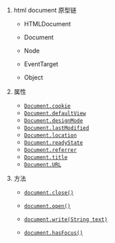 1. html document 原型链

   - HTMLDocument

   - Document
   - Node
   - EventTarget
   - Object

2. 属性

   * [`Document.cookie`](https://developer.mozilla.org/zh-CN/docs/Web/API/Document/cookie)
   * [`Document.defaultView`](https://developer.mozilla.org/zh-CN/docs/Web/API/Document/defaultView) 
   * [`Document.designMode`](https://developer.mozilla.org/zh-CN/docs/Web/API/Document/designMode)
   * [`Document.lastModified`](https://developer.mozilla.org/zh-CN/docs/Web/API/Document/lastModified)
   * [`Document.location`](https://developer.mozilla.org/zh-CN/docs/Web/API/Document/location)
   * [`Document.readyState`](https://developer.mozilla.org/zh-CN/docs/Web/API/Document/readyState)
   * [`Document.referrer`](https://developer.mozilla.org/zh-CN/docs/Web/API/Document/referrer) 
   * [`Document.title`](https://developer.mozilla.org/zh-CN/docs/Web/API/Document/title)
   * [`Document.URL`](https://developer.mozilla.org/zh-CN/docs/Web/API/Document/URL) 
   
3. 方法

   * [`document.close()`](https://developer.mozilla.org/zh-CN/docs/Web/API/Document/close)

   * [`document.open()`](https://developer.mozilla.org/zh-CN/docs/Web/API/Document/open)

   * [`document.write(String text)`](https://developer.mozilla.org/zh-CN/docs/Web/API/Document/write)

   * [`document.hasFocus()`](https://developer.mozilla.org/zh-CN/docs/Web/API/Document/hasFocus)

     